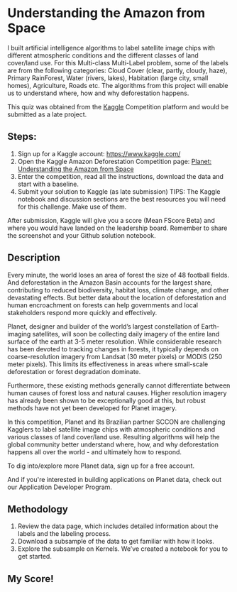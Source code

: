 # Understanding the Amazon from Space
I built artificial intelligence algorithms to label satellite image chips with different atmospheric conditions and the different classes of land cover/land use.  For this Multi-class Multi-Label problem, some of the labels are from the following categories: Cloud Cover (clear, partly, cloudy, haze), Primary RainForest, Water (rivers, lakes), Habitation (large city, small homes), Agriculture, Roads etc. The algorithms from this project will enable us to understand where, how and why deforestation happens.

This quiz was obtained from the [Kaggle](https://www.kaggle.com/) Competition platform and would be submitted as a late project. 

## Steps:
1. Sign up for a Kaggle account: https://www.kaggle.com/
2. Open the Kaggle Amazon Deforestation Competition page: [Planet: Understanding the Amazon from Space](https://www.kaggle.com/c/planet-understanding-the-amazon-from-space/overview)
3. Enter the competition, read all the instructions, download the data and start with a baseline.
4. Submit your solution to Kaggle (as late submission)
TIPS: The Kaggle notebook and discussion sections are the best resources you will need for this challenge. Make use of them.

After submission, Kaggle will give you a score (Mean FScore Beta) and where you would have landed on the leadership board. Remember to share the screenshot and your Github solution notebook.

## Description

Every minute, the world loses an area of forest the size of 48 football fields. And deforestation in the Amazon Basin accounts for the largest share, contributing to reduced biodiversity, habitat loss, climate change, and other devastating effects. But better data about the location of deforestation and human encroachment on forests can help governments and local stakeholders respond more quickly and effectively.

Planet, designer and builder of the world’s largest constellation of Earth-imaging satellites, will soon be collecting daily imagery of the entire land surface of the earth at 3-5 meter resolution. While considerable research has been devoted to tracking changes in forests, it typically depends on coarse-resolution imagery from Landsat (30 meter pixels) or MODIS (250 meter pixels). This limits its effectiveness in areas where small-scale deforestation or forest degradation dominate.

Furthermore, these existing methods generally cannot differentiate between human causes of forest loss and natural causes. Higher resolution imagery has already been shown to be exceptionally good at this, but robust methods have not yet been developed for Planet imagery.

In this competition, Planet and its Brazilian partner SCCON are challenging Kagglers to label satellite image chips with atmospheric conditions and various classes of land cover/land use. Resulting algorithms will help the global community better understand where, how, and why deforestation happens all over the world - and ultimately how to respond.

To dig into/explore more Planet data, sign up for a free account.

And if you're interested in building applications on Planet data, check out our Application Developer Program.

## Methodology
1. Review the data page, which includes detailed information about the labels and the labeling process.
2. Download a subsample of the data to get familiar with how it looks.
3. Explore the subsample on Kernels. We’ve created a notebook for you to get started.



## My Score!


